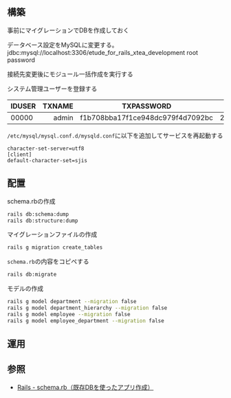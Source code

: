 ## 構築
事前にマイグレーションでDBを作成しておく

データベース設定をMySQLに変更する。
jdbc:mysql://localhost:3306/etude_for_rails_xtea_development
root
password

接続先変更後にモジュール一括作成を実行する

システム管理ユーザーを登録する

|IDUSER	| TXNAME         | TXPASSWORD                       | DTVALID    | DTEXPIRE   | TXEMAIL | TXMENUS | NREMPLOYEE | UPDCOUNTER |
|:------|-------:        |:----------:                      |:-----------:|:---------:|:-------:|:-------:|:----------:|:----------:|
| 00000	| admin          | f1b708bba17f1ce948dc979f4d7092bc	| 2000/01/01 | 9999/12/31 |         | ALL     |            |            |

`/etc/mysql/mysql.conf.d/mysqld.conf`に以下を追加してサービスを再起動する
```text
character-set-server=utf8
[client]
default-character-set=sjis
```

## 配置
schema.rbの作成
```bash
rails db:schema:dump
rails db:structure:dump
```

マイグレーションファイルの作成
```bash
rails g migration create_tables
```
`schema.rb`の内容をコピペする
```bash
rails db:migrate
```

モデルの作成
```bash
rails g model department --migration false
rails g model department_hierarchy --migration false
rails g model employee --migration false
rails g model employee_department --migration false
```

## 運用

## 参照
+ [Rails - schema.rb（既存DBを使ったアプリ作成）](https://qiita.com/edo1z/items/a0bf22b294406f00ec7c)
